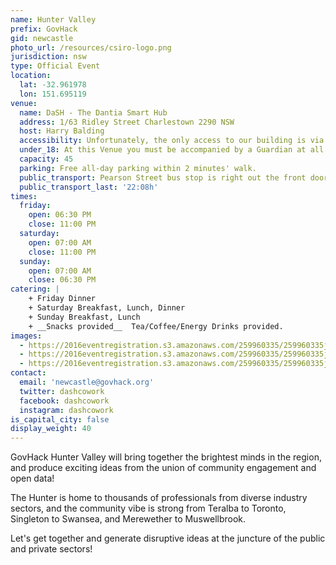 ```yaml
---
name: Hunter Valley
prefix: GovHack
gid: newcastle
photo_url: /resources/csiro-logo.png
jurisdiction: nsw
type: Official Event
location:
  lat: -32.961978
  lon: 151.695119
venue:
  name: DaSH - The Dantia Smart Hub
  address: 1/63 Ridley Street Charlestown 2290 NSW
  host: Harry Balding
  accessibility: Unfortunately, the only access to our building is via a staircase!
  under_18: At this Venue you must be accompanied by a Guardian at all times
  capacity: 45
  parking: Free all-day parking within 2 minutes' walk. 
  public_transport: Pearson Street bus stop is right out the front door! Taxi rank 30 seconds' walk.
  public_transport_last: '22:08h'
times:
  friday:
    open: 06:30 PM
    close: 11:00 PM
  saturday:
    open: 07:00 AM
    close: 11:00 PM
  sunday:
    open: 07:00 AM
    close: 06:30 PM
catering: |
    + Friday Dinner   
    + Saturday Breakfast, Lunch, Dinner    
    + Sunday Breakfast, Lunch  
    + __Snacks provided__  Tea/Coffee/Energy Drinks provided.  
images:
  - https://2016eventregistration.s3.amazonaws.com/259960335/259960335jun152016308pmharrybaldingharrybaldingnewsouthwalesofficialeventgovhackhuntervalleywillbringtogetherthebrightestmindsintheregionandproduceexcitingideasfromtheunionofcommunityengagementandopendatathehunterishometothousandsofprofessionalsfromdiverseindustrysectorsandthecommunityvibeisstrongfromteralbatotorontosingletontoswanseaandmerewethertomuswellbrook.letsgettogetherandgeneratedisruptiveideasatthejunctureofthepublicandprivatesectorsdashthedantiasmarthub163ridleystreetcharlestown2290nswunfortunatelytheonlyaccesstoourbuildingisviaastaircase42972520_dashbusinessphotos001.jpg42972522_dashbusinessphotos010.jpg42972523_dashbusinessphotos013.jpg42972525cateredfridaydinnersaturdaybreakfastlunchdinnersundaybreakfastlunchsnacksprovided.teacoffeeenergydrinksprovided.freealldayparkingwithin2minuteswalk.pearsonstreetbusstopisrightoutthefrontdoortaxirank30secondswalk.2208harrybaldingnewcastlegovhack.orgnewcastlegovhack.orgdashcoworkdashcoworkdashcowork_42972520_dashbusinessphotos001.jpg
  - https://2016eventregistration.s3.amazonaws.com/259960335/259960335jun152016308pmharrybaldingharrybaldingnewsouthwalesofficialeventgovhackhuntervalleywillbringtogetherthebrightestmindsintheregionandproduceexcitingideasfromtheunionofcommunityengagementandopendatathehunterishometothousandsofprofessionalsfromdiverseindustrysectorsandthecommunityvibeisstrongfromteralbatotorontosingletontoswanseaandmerewethertomuswellbrook.letsgettogetherandgeneratedisruptiveideasatthejunctureofthepublicandprivatesectorsdashthedantiasmarthub163ridleystreetcharlestown2290nswunfortunatelytheonlyaccesstoourbuildingisviaastaircase42972520_dashbusinessphotos001.jpg42972522_dashbusinessphotos010.jpg42972523_dashbusinessphotos013.jpg42972525cateredfridaydinnersaturdaybreakfastlunchdinnersundaybreakfastlunchsnacksprovided.teacoffeeenergydrinksprovided.freealldayparkingwithin2minuteswalk.pearsonstreetbusstopisrightoutthefrontdoortaxirank30secondswalk.2208harrybaldingnewcastlegovhack.orgnewcastlegovhack.orgdashcoworkdashcoworkdashcowork_42972522_dashbusinessphotos010.jpg
  - https://2016eventregistration.s3.amazonaws.com/259960335/259960335jun152016308pmharrybaldingharrybaldingnewsouthwalesofficialeventgovhackhuntervalleywillbringtogetherthebrightestmindsintheregionandproduceexcitingideasfromtheunionofcommunityengagementandopendatathehunterishometothousandsofprofessionalsfromdiverseindustrysectorsandthecommunityvibeisstrongfromteralbatotorontosingletontoswanseaandmerewethertomuswellbrook.letsgettogetherandgeneratedisruptiveideasatthejunctureofthepublicandprivatesectorsdashthedantiasmarthub163ridleystreetcharlestown2290nswunfortunatelytheonlyaccesstoourbuildingisviaastaircase42972520_dashbusinessphotos001.jpg42972522_dashbusinessphotos010.jpg42972523_dashbusinessphotos013.jpg42972525cateredfridaydinnersaturdaybreakfastlunchdinnersundaybreakfastlunchsnacksprovided.teacoffeeenergydrinksprovided.freealldayparkingwithin2minuteswalk.pearsonstreetbusstopisrightoutthefrontdoortaxirank30secondswalk.2208harrybaldingnewcastlegovhack.orgnewcastlegovhack.orgdashcoworkdashcoworkdashcowork_42972523_dashbusinessphotos013.jpg
contact:
  email: 'newcastle@govhack.org'
  twitter: dashcowork
  facebook: dashcowork
  instagram: dashcowork
is_capital_city: false
display_weight: 40
---
```


GovHack Hunter Valley will bring together the brightest minds in the region, and produce exciting ideas from the union of community engagement and open data!

The Hunter is home to thousands of professionals from diverse industry sectors, and the community vibe is strong from Teralba to Toronto, Singleton to Swansea, and Merewether to Muswellbrook.

Let's get together and generate disruptive ideas at the juncture of the public and private sectors!